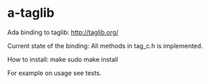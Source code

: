 # a-taglib
Ada binding to taglib:
	http://taglib.org/

Current state of the binding:
	All methods in tag_c.h is implemented.

How to install:
	make
	sudo make install

For example on usage see tests.
